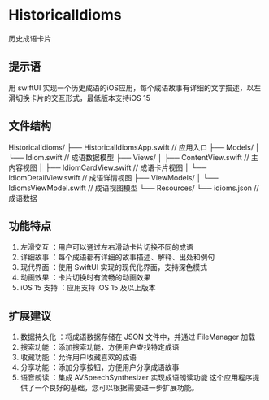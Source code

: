 # HistoricalIdioms
历史成语卡片
## 提示语
用 swiftUI 实现一个历史成语的iOS应用，每个成语故事有详细的文字描述，以左滑切换卡片的交互形式，最低版本支持iOS 15
## 文件结构
HistoricalIdioms/
├── HistoricalIdiomsApp.swift     // 应用入口
├── Models/
│   └── Idiom.swift               // 成语数据模型
├── Views/
│   ├── ContentView.swift         // 主内容视图
│   ├── IdiomCardView.swift       // 成语卡片视图
│   └── IdiomDetailView.swift     // 成语详情视图
├── ViewModels/
│   └── IdiomsViewModel.swift     // 成语视图模型
└── Resources/
    └── idioms.json               // 成语数据 
## 功能特点
1. 左滑交互 ：用户可以通过左右滑动卡片切换不同的成语
2. 详细故事 ：每个成语都有详细的故事描述、解释、出处和例句
3. 现代界面 ：使用 SwiftUI 实现的现代化界面，支持深色模式
4. 动画效果 ：卡片切换时有流畅的动画效果
5. iOS 15 支持 ：应用支持 iOS 15 及以上版本
## 扩展建议
1. 数据持久化 ：将成语数据存储在 JSON 文件中，并通过 FileManager 加载
2. 搜索功能 ：添加搜索功能，方便用户查找特定成语
3. 收藏功能 ：允许用户收藏喜欢的成语
4. 分享功能 ：添加分享按钮，方便用户分享成语故事
5. 语音朗读 ：集成 AVSpeechSynthesizer 实现成语朗读功能
这个应用程序提供了一个良好的基础，您可以根据需要进一步扩展功能。
